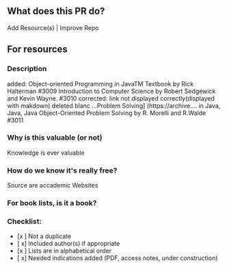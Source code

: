 <h2>What does this PR do?</h2>
<p>Add Resource(s) | Improve Repo</p>
<h2>For resources</h2>
<h3>Description</h3>
<p>added:
Object-oriented Programming in JavaTM Textbook by Rick Halterman #3009
Introduction to Computer Science by Robert Sedgewick and Kevin Wayne. #3010
corrected:
link not displayed correctly(displayed with makdown)
deleted blanc ...Problem Solving] (https://archive.... in Java, Java, Java Object-Oriented Problem Solving by R. Morelli and R.Walde #3011</p>
<h3>Why is this valuable (or not)</h3>
<p>Knowledge is ever valuable</p>
<h3>How do we know it's really free?</h3>
<p>Source are accademic Websites</p>
<h3>For book lists, is it a book?</h3>
<h3>Checklist:</h3>
<ul>
<li>[x ] Not a duplicate</li>
<li>[ x] Included author(s) if appropriate</li>
<li>[x ] Lists are in alphabetical order</li>
<li>[ x] Needed indications added (PDF, access notes, under construction)</li>
</ul>